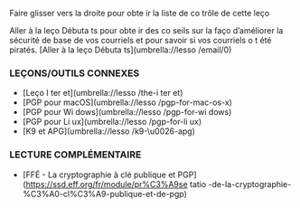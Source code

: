 [Title]: # (Et mai
te
a
t ?)
[Order]: # (5)

Faire glisser vers la droite pour obte
ir la liste de co
trôle de cette leço


Aller à la leço
 Débuta
ts pour obte
ir des co
seils sur la faço
 d’améliorer la sécurité de base de vos courriels et pour savoir si vos courriels o
t été piratés.
[Aller à la leço
 Débuta
ts](umbrella://lesso
/email/0)

### LEÇONS/OUTILS CONNEXES
*  [Leço
 I
ter
et](umbrella://lesso
/the-i
ter
et)
*  [PGP pour macOS](umbrella://lesso
/pgp-for-mac-os-x)
*  [PGP pour Wi
dows](umbrella://lesso
/pgp-for-wi
dows)
*  [PGP pour Li
ux](umbrella://lesso
/pgp-for-li
ux)
*  [K9 et APG](umbrella://lesso
/k9-\\u0026-apg)

### LECTURE COMPLÉMENTAIRE

* [FFÉ - La cryptographie à clé publique et PGP](https://ssd.eff.org/fr/module/pr%C3%A9se
tatio
-de-la-cryptographie-%C3%A0-cl%C3%A9-publique-et-de-pgp)